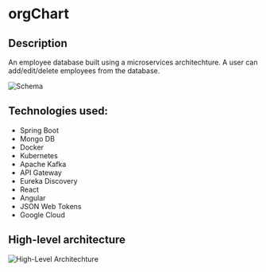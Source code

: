 # orgChart

## Description
An employee database built using a microservices architechture. A user can add/edit/delete employees from the database.

![Schema](https://res.cloudinary.com/diexi8g0j/image/upload/v1641482655/fscc_us_eigeqi.png)

## Technologies used:
 - Spring Boot
 - Mongo DB
 - Docker
 - Kubernetes
 - Apache Kafka
 - API Gateway
 - Eureka Discovery
 - React
 - Angular
 - JSON Web Tokens
 - Google Cloud
 
 ## High-level architecture
 ![High-Level Architechture](https://res.cloudinary.com/diexi8g0j/image/upload/v1640189051/Screenshot_31_f3ju8u.png)
